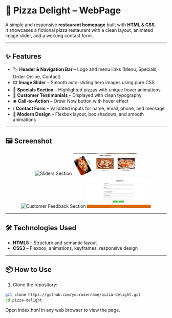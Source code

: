 # 🍕 Pizza Delight – WebPage

A simple and responsive **restaurant homepage** built with **HTML & CSS**.  
It showcases a fictional pizza restaurant with a clean layout, animated image slider, and a working contact form.

---

## ✨ Features

- 🏷 **Header & Navigation Bar** – Logo and menu links (Menu, Specials, Order Online, Contact)
- 🎞 **Image Slider** – Smooth auto-sliding hero images using pure CSS
- 🍕 **Specials Section** – Highlighted pizzas with unique hover animations
- 💬 **Customer Testimonials** – Displayed with clean typography
- 🛎 **Call-to-Action** – Order Now button with hover effect
- 📞 **Contact Form** – Validated inputs for name, email, phone, and message
- 🎨 **Modern Design** – Flexbox layout, box shadows, and smooth animations

---

## 🖼 Screenshot

<p align="center">
  <img src="./images/sliders.jpg" alt="Sliders Section" width="200" />
  <img src="./images/specials.jpg" alt="Specials Section" width="200" />
  <img src="./images/feebacks.jpg" alt="Customer Feedback Section" width="200" />
  <img src="./images/contactUS.jpg" alt="Contact Us Section" width="200" />
</p>


---

## 🛠 Technologies Used

- **HTML5** – Structure and semantic layout  
- **CSS3** – Flexbox, animations, keyframes, responsive design  

---

## 📦 How to Use

1. Clone the repository:
```bash
git clone https://github.com/yourusername/pizza-delight.git
cd pizza-delight
```
Open index.html in any web browser to view the page.





